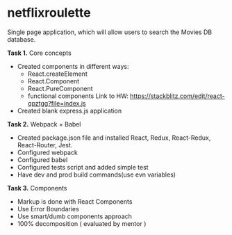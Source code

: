 # netflixroulette
Single page application, which will allow users to search the Movies DB database.

**Task 1.** Core concepts
- Created components in different ways:
  -	React.createElement
  -	React.Component
  -	React.PureComponent
  -	functional components
Link to HW: https://stackblitz.com/edit/react-qpztgg?file=index.js
- Created blank express.js application

**Task 2.** Webpack + Babel
- Created package.json file and installed React, Redux, React-Redux, React-Router, Jest.
- Configured webpack
- Configured babel
- Configured tests script and added simple test
- Have dev and prod build commands(use evn variables)

**Task 3.** Components
- Markup is done with React Components
- Use Error Boundaries
- Use smart/dumb components approach
- 100% decomposition ( evaluated by mentor )
